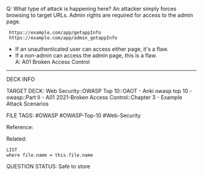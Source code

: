 Q: What type of attack is happening here?
An attacker simply forces browsing to target URLs. Admin rights are required for access to the admin page.
```plaintext
 https://example.com/app/getappInfo
 https://example.com/app/admin_getappInfo
```
- If an unauthenticated user can access either page, it's a flaw.
- If a non-admin can access the admin page, this is a flaw.  
A: A01 Broken Access Control
<!--ID: 1697070660701-->

---

DECK INFO

TARGET DECK: Web Security::OWASP Top 10::OAOT - Anki owasp top 10 - owasp::Part II - A01 2021-Broken Access Control::Chapter 3 - Example Attack Scenarios

FILE TAGS: #OWASP #OWASP-Top-10 #Web-Security

Reference:

Related:

```dataview
LIST
where file.name = this.file.name
```

QUESTION STATUS: Safe to store